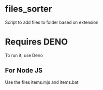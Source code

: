 # files_sorter
Script to add files to folder based on extension

# Requires DENO
To run it, use Deno

## For Node JS
Use the files  items.mjs and items.bat 
